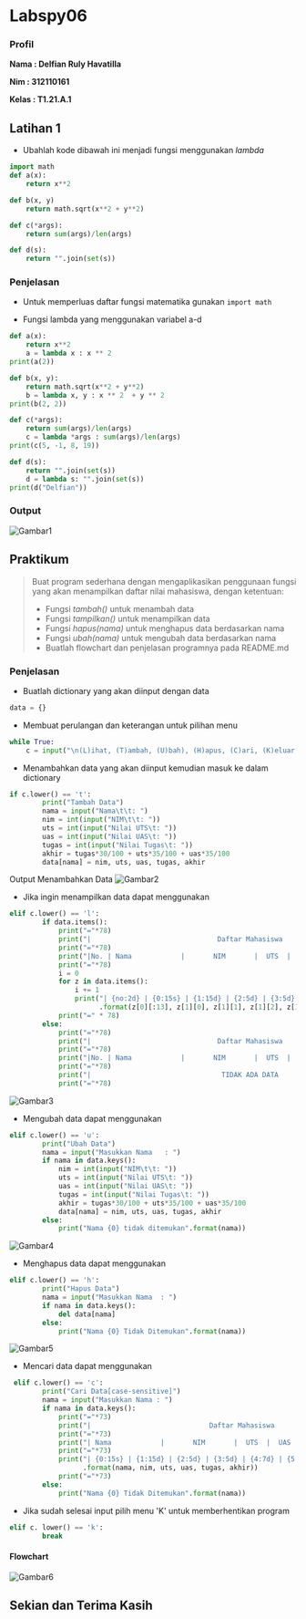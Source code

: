 # Labspy06

### Profil
__Nama  : Delfian Ruly Havatilla__

__Nim   : 312110161__

__Kelas : T1.21.A.1__

## Latihan 1
- Ubahlah kode dibawah ini menjadi fungsi menggunakan *lambda*

```py
import math
def a(x):
    return x**2

def b(x, y)
    return math.sqrt(x**2 + y**2)  

def c(*args):
    return sum(args)/len(args)

def d(s):
    return "".join(set(s))
```

### Penjelasan
- Untuk memperluas daftar fungsi matematika gunakan `import math`

- Fungsi lambda yang menggunakan variabel a-d
```py
def a(x):
    return x**2
    a = lambda x : x ** 2
print(a(2))

def b(x, y):
    return math.sqrt(x**2 + y**2)
    b = lambda x, y : x ** 2  + y ** 2
print(b(2, 2))

def c(*args):
    return sum(args)/len(args)
    c = lambda *args : sum(args)/len(args)
print(c(5, -1, 8, 19))

def d(s):
    return "".join(set(s))
    d = lambda s: "".join(set(s))
print(d("Delfian"))
```

### Output
![Gambar1](screenshot/1.png)


## Praktikum
> Buat program sederhana dengan mengaplikasikan penggunaan fungsi yang akan menampilkan daftar nilai mahasiswa, dengan ketentuan:
> - Fungsi *tambah()* untuk menambah data
> - Fungsi *tampilkan()* untuk menampilkan data
> - Fungsi *hapus(nama)* untuk menghapus data berdasarkan nama
> - Fungsi *ubah(nama)* untuk mengubah data berdasarkan nama
> - Buatlah flowchart dan penjelasan programnya pada README.md

### Penjelasan
- Buatlah dictionary yang akan diinput dengan data
```py
data = {}
```

- Membuat perulangan dan keterangan untuk pilihan menu
```py
while True:
    c = input("\n(L)ihat, (T)ambah, (U)bah), (H)apus, (C)ari, (K)eluar: ")
```

- Menambahkan data yang akan diinput kemudian masuk ke dalam dictionary
```py
if c.lower() == 't':
        print("Tambah Data")
        nama = input("Nama\t\t: ")
        nim = int(input("NIM\t\t: "))
        uts = int(input("Nilai UTS\t: "))
        uas = int(input("Nilai UAS\t: "))
        tugas = int(input("Nilai Tugas\t: "))
        akhir = tugas*30/100 + uts*35/100 + uas*35/100
        data[nama] = nim, uts, uas, tugas, akhir
```

Output Menambahkan Data
![Gambar2](screenshot/2.png)

- Jika ingin menampilkan data dapat menggunakan
```py
elif c.lower() == 'l':
        if data.items():
            print("="*78)
            print("|                               Daftar Mahasiswa                             |")
            print("="*78)
            print("|No. | Nama            |       NIM       |  UTS  |  UAS  |  Tugas  |  Akhir  |")
            print("="*78)
            i = 0
            for z in data.items():
                i += 1
                print("| {no:2d} | {0:15s} | {1:15d} | {2:5d} | {3:5d} | {4:7d} | {5:7.2f} |"
                      .format(z[0][:13], z[1][0], z[1][1], z[1][2], z[1][3], z[1][4], no=i))
            print("=" * 78)
        else:
            print("="*78)
            print("|                               Daftar Mahasiswa                             |")
            print("="*78)
            print("|No. | Nama            |       NIM       |  UTS  |  UAS  |  Tugas  |  Akhir  |")
            print("="*78)
            print("|                                TIDAK ADA DATA                              |")
            print("="*78)
```

![Gambar3](screenshot/3.png)

- Mengubah data dapat menggunakan 
```py
elif c.lower() == 'u':
        print("Ubah Data")
        nama = input("Masukkan Nama   : ")
        if nama in data.keys():
            nim = int(input("NIM\t\t: "))
            uts = int(input("Nilai UTS\t: "))
            uas = int(input("Nilai UAS\t: "))
            tugas = int(input("Nilai Tugas\t: "))
            akhir = tugas*30/100 + uts*35/100 + uas*35/100
            data[nama] = nim, uts, uas, tugas, akhir
        else:
            print("Nama {0} tidak ditemukan".format(nama))
```

![Gambar4](screenshot/4.png)

- Menghapus data dapat menggunakan
```py
elif c.lower() == 'h':
        print("Hapus Data")
        nama = input("Masukkan Nama  : ")
        if nama in data.keys():
            del data[nama]
        else:
            print("Nama {0} Tidak Ditemukan".format(nama))
```

![Gambar5](screenshot/5.png)

- Mencari data dapat menggunakan
```py
 elif c.lower() == 'c':
        print("Cari Data[case-sensitive]")
        nama = input("Masukkan Nama : ")
        if nama in data.keys():
            print("="*73)
            print("|                             Daftar Mahasiswa                          |")
            print("="*73)
            print("| Nama            |       NIM       |  UTS  |  UAS  |  Tugas  |  Akhir  |")
            print("="*73)
            print("| {0:15s} | {1:15d} | {2:5d} | {3:5d} | {4:7d} | {5:7.2f} |"
                  .format(nama, nim, uts, uas, tugas, akhir))
            print("="*73)
        else:
            print("Nama {0} Tidak Ditemukan".format(nama))
```

- Jika sudah selesai input pilih menu 'K' untuk memberhentikan program
```py
elif c. lower() == 'k':
        break
```

#### Flowchart
![Gambar6](screenshot/6.png)

## Sekian dan Terima Kasih